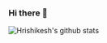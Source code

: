 ### Hi there 👋

<!--
**HopeLightning/HopeLightning** is a ✨ _special_ ✨ repository because its `README.md` (this file) appears on your GitHub profile.

Here are some ideas to get you started:

- 🔭 I’m currently working on ...
- 🌱 I’m currently learning ...
- 👯 I’m looking to collaborate on ...
- 🤔 I’m looking for help with ...
- 💬 Ask me about ...
- 📫 How to reach me: ...
- 😄 Pronouns: ...
- ⚡ Fun fact: ...
-->

![Hrishikesh's github stats](https://github-readme-stats.vercel.app/api/?username=HopeLightning&show_icons=true&title_color=fff&icon_color=79ff97&text_color=9f9f9f&bg_color=151515)
